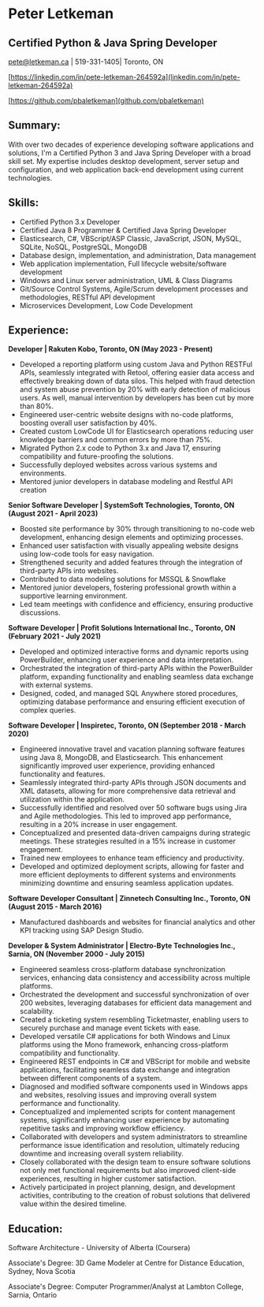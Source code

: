 # Peter Letkeman

## Certified Python & Java Spring Developer
pete@letkeman.ca | 519-331-1405| Toronto, ON

[https://linkedin.com/in/pete-letkeman-264592a](linkedin.com/in/pete-letkeman-264592a)

[https://github.com/pbaletkeman](github.com/pbaletkeman)
## Summary:
With over two decades of experience developing software applications and solutions, I'm a Certified Python 3 and Java Spring Developer with a broad skill set. My expertise includes desktop development, server setup and configuration, and web application back-end development using current technologies.

## Skills:

- Certified Python 3.x Developer
- Certified Java 8 Programmer & Certified Java Spring Developer
- Elasticsearch, C#, VBScript/ASP Classic, JavaScript, JSON, MySQL, SQLite, NoSQL, PostgreSQL, MongoDB
- Database design, implementation, and administration, Data management
- Web application implementation, Full lifecycle website/software development
- Windows and Linux server administration, UML & Class Diagrams
- Git/Source Control Systems, Agile/Scrum development processes and methodologies, RESTful API development
- Microservices Development, Low Code Development

## Experience:

**Developer | Rakuten Kobo, Toronto, ON (May 2023  - Present)**

- Developed a reporting platform using custom Java and Python RESTFul APIs, seamlessly integrated with Retool, offering easier data access and effectively breaking down of data silos. This helped with fraud detection and system abuse prevention by 20% with early detection of malicious users. As well, manual intervention by developers has been cut by more than 80%.
- Engineered user-centric website designs with no-code platforms, boosting overall user satisfaction by 40%.
- Created custom LowCode UI for Elasticsearch operations reducing user knowledge barriers and common errors by more than 75%.
- Migrated Python 2.x code to Python 3.x and Java 17, ensuring compatibility and future-proofing the solutions.
- Successfully deployed websites across various systems and environments.
- Mentored junior developers in database modeling and Restful API creation

**Senior Software Developer | SystemSoft Technologies, Toronto, ON (August 2021  - April 2023)**

- Boosted site performance by 30% through transitioning to no-code web development, enhancing design elements and optimizing processes.
- Enhanced user satisfaction with visually appealing website designs using low-code tools for easy navigation.
- Strengthened security and added features through the integration of third-party APIs into websites.
- Contributed to data modeling solutions for MSSQL & Snowflake
- Mentored junior developers, fostering professional growth within a supportive learning environment.
- Led team meetings with confidence and efficiency, ensuring productive discussions.

**Software Developer | Profit Solutions International Inc., Toronto, ON (February 2021  - July 2021)**

- Developed and optimized interactive forms and dynamic reports using PowerBuilder, enhancing user experience and data interpretation.
- Orchestrated the integration of third-party APIs within the PowerBuilder platform, expanding functionality and enabling seamless data exchange with external systems.
- Designed, coded, and managed SQL Anywhere stored procedures, optimizing database performance and ensuring efficient execution of complex queries.

**Software Developer | Inspiretec, Toronto, ON (September 2018  - March 2020)**

- Engineered innovative travel and vacation planning software features using Java 8, MongoDB, and Elasticsearch. This enhancement significantly improved user experience, providing enhanced functionality and features.
- Seamlessly integrated third-party APIs through JSON documents and XML datasets, allowing for more comprehensive data retrieval and utilization within the application. 
- Successfully identified and resolved over 50 software bugs using Jira and Agile methodologies. This led to improved app performance, resulting in a 20% increase in user engagement.
- Conceptualized and presented data-driven campaigns during strategic meetings. These strategies resulted in a 15% increase in customer engagement.
- Trained new employees to enhance team efficiency and productivity. 
- Developed and optimized deployment scripts, allowing for faster and more efficient deployments to different systems and environments minimizing downtime and ensuring seamless application updates.

**Software Developer Consultant | Zinnetech Consulting Inc., Toronto, ON (August 2015  - March 2016)**

- Manufactured dashboards and websites for financial analytics and other KPI tracking using SAP Design Studio.

**Developer & System Administrator | Electro-Byte Technologies Inc., Sarnia, ON (November 2000  - July 2015)**

- Engineered seamless cross-platform database synchronization services, enhancing data consistency and accessibility across multiple platforms.
- Orchestrated the development and successful synchronization of over 200 websites, leveraging databases for efficient data management and scalability.
- Created a ticketing system resembling Ticketmaster, enabling users to securely purchase and manage event tickets with ease.
- Developed versatile C# applications for both Windows and Linux platforms using the Mono framework, enhancing cross-platform compatibility and functionality. 
- Engineered REST endpoints in C# and VBScript for mobile and website applications, facilitating seamless data exchange and integration between different components of a system.
- Diagnosed and modified software components used in Windows apps and websites, resolving issues and improving overall system performance and functionality.
- Conceptualized and implemented scripts for content management systems, significantly enhancing user experience by automating repetitive tasks and improving workflow efficiency.
- Collaborated with developers and system administrators to streamline performance issue identification and resolution, ultimately reducing downtime and increasing overall system reliability.
- Closely collaborated with the design team to ensure software solutions not only met functional requirements but also improved client-side experiences, resulting in higher customer satisfaction.
- Actively participated in project planning, design, and development activities, contributing to the creation of robust solutions that delivered value within the desired timeline.

## Education:

Software Architecture - University of Alberta (Coursera)

Associate's Degree: 3D Game Modeler at Centre for Distance Education, Sydney, Nova Scotia

Associate's Degree: Computer Programmer/Analyst at Lambton College, Sarnia, Ontario
